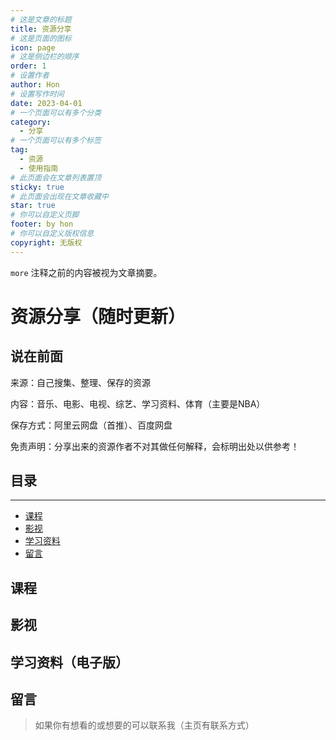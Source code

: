 ```yaml
---
# 这是文章的标题
title: 资源分享
# 这是页面的图标
icon: page
# 这是侧边栏的顺序
order: 1
# 设置作者
author: Hon
# 设置写作时间
date: 2023-04-01
# 一个页面可以有多个分类
category:
  - 分享
# 一个页面可以有多个标签
tag:
  - 资源
  - 使用指南
# 此页面会在文章列表置顶
sticky: true
# 此页面会出现在文章收藏中
star: true
# 你可以自定义页脚
footer: by hon
# 你可以自定义版权信息
copyright: 无版权
---
```


`more` 注释之前的内容被视为文章摘要。

<!-- more -->

# 资源分享（随时更新）

## 说在前面

来源：自己搜集、整理、保存的资源

内容：音乐、电影、电视、综艺、学习资料、体育（主要是NBA）

保存方式：阿里云网盘（首推）、百度网盘

免责声明：分享出来的资源作者不对其做任何解释，会标明出处以供参考！

## 目录

-----------------

- [课程](#课程)
- [影视](#影视)
- [学习资料](#学习资料（电子版）)
- [留言](#留言)

## **课程** ##











## 影视 ##

<BiliBili bvid="BV1j14y1w7tL" />

<VideoPlayer
  src="https://vd4.bdstatic.com/mda-nehenaf2753rah4c/sc/cae_h264/1652869587653035046/mda-nehenaf2753rah4c.mp4"
  poster="https://i1.hdslb.com/bfs/archive/256c233c543e61256…1d.jpg@672w_378h_1c_!web-search-common-cover.webp"
  title="乘风"
  :tracks="[
    {
      default: true,
      src: '/assets/subtitles/en.vtt',
      kind: 'subtitles',
      label: 'English',
      srcLang: 'en',
    },
    {
      src: '/assets/subtitles/fr.vtt',
      kind: 'subtitles',
      label: 'French',
      srcLang: 'fr',
    },
  ]"
/>











## 学习资料（电子版） ##









## 留言

> 如果你有想看的或想要的可以联系我（主页有联系方式）
